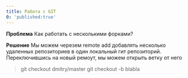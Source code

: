 ```yaml
---
title: Работа с GIT
0: 'published:true'
---
```


**Проблема** Как работать с несколькими форками?

**Решение** Мы можем черезем remote add 
 добавлять несколько удаленных репозиториев в один локальный гит репозиторий.
 Переключившись на новый ремоут, мы можем открыть ветку от него 

>git checkout dmitry/master
>git checkout -b blabla